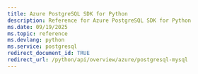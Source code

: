 ```yaml
---
title: Azure PostgreSQL SDK for Python
description: Reference for Azure PostgreSQL SDK for Python
ms.date: 09/19/2025
ms.topic: reference
ms.devlang: python
ms.service: postgresql
redirect_document_id: TRUE
redirect_url: /python/api/overview/azure/postgresql-mysql
---
```

